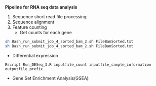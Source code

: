 **Pipeline for RNA seq data analysis**

1. Sequence short read file processing
2. Sequence alignment
3. Feature counting
   * Get counts for each gene

```bash
sh Bash_run_submit_job_4_sorted_bam_2.sh FileBamSorted.txt
sh Bash_run_submit_job_4_sorted_bam_2.sh FileBamSorted.txt
```
   * Differential expression
  
```Rscript 
Rscript Run_DESeq_3.R inputfile_count inputfile_sample_information outputfile_prefix
```
   * Gene Set Enrichment Analysis(GSEA)
